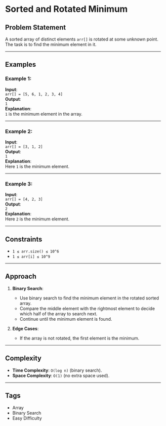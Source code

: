 # Sorted and Rotated Minimum

## Problem Statement
A sorted array of distinct elements `arr[]` is rotated at some unknown point. The task is to find the minimum element in it.

---

## Examples

### Example 1:
**Input**:  
`arr[] = [5, 6, 1, 2, 3, 4]`  
**Output**:  
`1`  
**Explanation**:  
`1` is the minimum element in the array.

---

### Example 2:
**Input**:  
`arr[] = [3, 1, 2]`  
**Output**:  
`1`  
**Explanation**:  
Here `1` is the minimum element.

---

### Example 3:
**Input**:  
`arr[] = [4, 2, 3]`  
**Output**:  
`2`  
**Explanation**:  
Here `2` is the minimum element.

---

## Constraints
- `1 ≤ arr.size() ≤ 10^6`
- `1 ≤ arr[i] ≤ 10^9`

---

## Approach
1. **Binary Search**:  
   - Use binary search to find the minimum element in the rotated sorted array.
   - Compare the middle element with the rightmost element to decide which half of the array to search next.
   - Continue until the minimum element is found.

2. **Edge Cases**:  
   - If the array is not rotated, the first element is the minimum.

---

## Complexity
- **Time Complexity**: `O(log n)` (binary search).
- **Space Complexity**: `O(1)` (no extra space used).

---

## Tags
- Array
- Binary Search
- Easy Difficulty